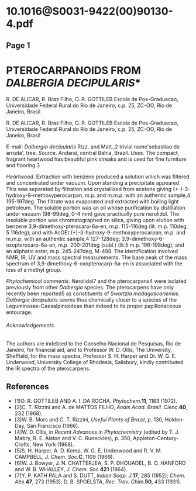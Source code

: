 # 10.1016@S0031-9422(00)90130-4.pdf

## Page 1



# PTEROCARPANOIDS FROM _DALBERGIA DECIPULARIS_*

R. DE ALICAR, R. Braz Filho, O. R. GOTTILEB Escola de Pos-Graduacao, Universidade Federal Rural do Rio de Janeiro, c.p. 25, ZC-OO, Rio de Janeiro, Brasil

R. DE ALICAR, R. Braz Filho, O. R. GOTTILEB Escola de Pos-Graduacao, Universidade Federal Rural do Rio de Janeiro, c.p. 25, ZC-OO, Rio de Janeiro, Brasil

E-mail: _Dalbergia decipularis_ Rizz. and Matt.,2 trivial name'sebastiao de arruda', tree. _Source_. Andarai, central Bahia, Brazil. _Uses_. The compact, fragrant heartwood has beautiful pink streaks and is used for fine furniture and flooring.3

_Heartwood_. Extraction with benzene produced a solution which was filtered and concentrated under vacuum. Upon standing a precipitate appeared. This was separated by filtration and crystallized from acetone giving (+-)-3-hydroxy-9-methoxyperocarpan, m.p. and m.m.p. with an authentic sample,4 195-197deg. The filtrate was evaporated and extracted with boiling light petroleum. The soluble portion was an oil whose purification by distillation under vacuum (98-99deg, 0-4 mm) gave practically pure nerolidol. The insoluble portion was chromatographed on silica, giving upon elution with benzene 3,9-dimethoxy-pterocarp-6a-en, m.p. 115-116deg (lit. m.p. 110deg, 5 116deg); and with AcOEt (+)-3-hydroxy-9-methoxyperocarpan, m.p. and m.m.p. with an authentic sample,4 127-128deg; 3,9-dimethoxy-6-oxopterocarp-6a-en, m.p. 200-201deg (subl.) (lit.5 m.p. 196-198deg); and an aliphatic ester, m.p. 245-247deg, M-498. The identification involved NMR, IR, UV and mass spectral measurements. The base peak of the mass spectrum of 3,9-dimethoxy-6-oxopterocarp-6a-en is associated with the loss of a methyl group.

_Phytochemical comments_. Nerolidol7 and the pterocarpans4 were isolated previously from other _Dalbergia_ species. The pterocarpens have only recently been reported5 as constituents of _Swartzia madagascariensis_. _Dalbergia decipularis_ seems thus chemically closer to a species of the Leguminosae-Caesalpinioideae than indeed to its proper papillonaceous entourage.

###### Acknowledgements.

The authors are indebted to the Conselho Nacional de Pesquisas, Rio de Janeiro, for financial aid, and to Professor W. D. Ollis, The University, Sheffield, for the mass spectra, Professor S. H. Harper and Dr. W. G. E. Underwood, University College of Rhodesia, Salisbury, kindly contributed the IR spectra of the pterocarpens.

## References

* [1]O. R. GOTTILEB AND A. I. DA ROCHA, _Phytochem._**11**, 1183 (1972).
* [2]C. T. Rizzini and A. de MATTOS FILHO, _Anais Acad. Brasil. Cienc._**40**, 232 (1968).
* [3]W. B. Mors and C. T. Rizzini, _Useful Plants of Brazil_, p. 130, Holden-Day, San Francisco (1966).
* [4]W. D. Ollis, in _Recent Advances in Phytochemistry_ (edited by T. J. Mabry, R. E. Alston and V. C. Runeckles), p. 350, Appleton-Century-Crofts, New York (1968).
* [5]S. H. Harper, A. D. Kemp, W. G. E. Underwood and R. V. M. CAMPBELL, _J. Chem. Soc._**C**, 1109 (1969).
* [6]W. J. Bowyer, J. N. CHATTERJEA, S. P. DHOUADEL, B. O. HANFORD and W. B. WHALLEY, _J. Chem. Soc._**421** (1964).
* [7]Y. P. KATH PALA and S. DUTT, _Indian Soap. J._**17**, 285 (1952); _Chem. Abs._**47**, 273 (1953); D. B. SPOELSTA, _Rec. Trav. Chim._**50**, 433 (1931).



